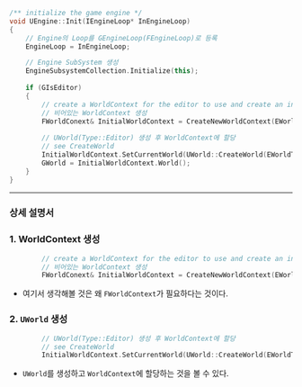 ```cpp
/** initialize the game engine */
void UEngine::Init(IEngineLoop* InEngineLoop)
{
	// Engine의 Loop를 GEngineLoop(FEngineLoop)로 등록
	EngineLoop = InEngineLoop;

	// Engine SubSystem 생성
	EngineSubsystemCollection.Initialize(this);
    
    if (GIsEditor)
   	{
		// create a WorldContext for the editor to use and create an initially empty world
		// 비어있는 WorldContext 생성
		FWorldConext& InitialWorldContext = CreateNewWorldContext(EWorldType::Editor);
	
		// UWorld(Type::Editor) 생성 후 WorldContext에 할당
		// see CreateWorld
   		InitialWorldContext.SetCurrentWorld(UWorld::CreateWorld(EWorldType::Editor, true));
       	GWorld = InitialWorldContext.World();
   	}
}
```
---
### 상세 설명서
### 1. WorldContext 생성
```cpp
		// create a WorldContext for the editor to use and create an initially empty world
		// 비어있는 WorldContext 생성
		FWorldConext& InitialWorldContext = CreateNewWorldContext(EWorldType::Editor);
```
- 여기서 생각해볼 것은 왜 `FWorldContext`가 필요하다는 것이다.

### 2. `UWorld` 생성
```cpp
		// UWorld(Type::Editor) 생성 후 WorldContext에 할당
		// see CreateWorld
   		InitialWorldContext.SetCurrentWorld(UWorld::CreateWorld(EWorldType::Editor, true));
```
- `UWorld`를 생성하고 `WorldContext`에 할당하는 것을 볼 수 있다.
